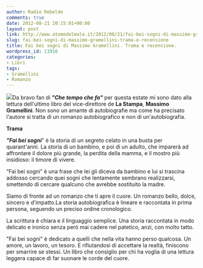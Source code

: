 ```yaml
---
author: Radio Rebelde
comments: true
date: 2012-08-21 20:15:01+00:00
layout: post
link: http://www.atomodelmale.it/2012/08/21/fai-bei-sogni-di-massimo-gramellini-trama-e-recensione/
slug: fai-bei-sogni-di-massimo-gramellini-trama-e-recensione
title: Fai bei sogni di Massimo Gramellini. Trama e recensione.
wordpress_id: 11916
categories:
- Libri
tags:
- Gramellini
- Romanzo
---
```


![](http://www.atomodelmale.it/wp-content/uploads/2012/08/GramelliniFai-bei-sogni300dpi-1-1-197x300.jpg)Da bravo fan di **_"Che tempo che fa"_** per questa estate mi sono dato alla lettura dell'ultimo libro del vice-direttore de **La Stampa**, **Massimo Gramellini**.
Non sono un amante di autobiografie ma come ha precisato l'autore si tratta di un romanzo autobiografico e non di un'autobiografia.

**Trama**

_**"Fai bei sogni**_" è la storia di un segreto celato in una busta per quarant'anni. La storia di un bambino, e poi di un adulto, che imparerà ad affrontare il dolore più grande, la perdita della mamma, e il mostro più insidioso: il timore di vivere.

“Fai bei sogni” è una frase che lei gli diceva da bambino e lui si trascina addosso cercando quei sogni che lentamente sembrano realizzarsi, smettendo di cercare qualcuno che avrebbe sostituito la madre.

Siamo di fronte ad un romanzo che ti apre il cuore. Un romanzo bello, dolce, sincero e d’impatto.La storia autobiografica è lineare e raccontata in prima persona, seguendo un preciso ordine cronologico.


La scrittura è chiara e il linguaggio semplice. Una storia raccontata in modo delicato e ironico senza però mai cadere nel patetico, anzi, con molto tatto.

"Fai bei sogni" è dedicato a quelli che nella vita hanno perso qualcosa. Un amore, un lavoro, un tesoro. E rifiutandosi di accettare la realtà, finiscono per smarrire se stessi. Un libro che consiglio per chi ha voglia di una lettura leggera capace di far suonare le corde del cuore.
